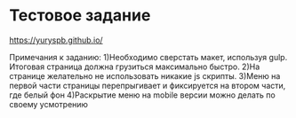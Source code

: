 # Тестовое задание

https://yuryspb.github.io/

Примечания к заданию:
1)Необходимо сверстать макет, используя gulp. Итоговая страница должна грузиться максимально быстро.
2)На странице желательно не использовать никакие js скрипты.
3)Меню на первой части страницы перепрыгивает и фиксируется на втором части, где белый фон
4)Раскрытие меню на mobile версии можно делать по своему усмотрению
